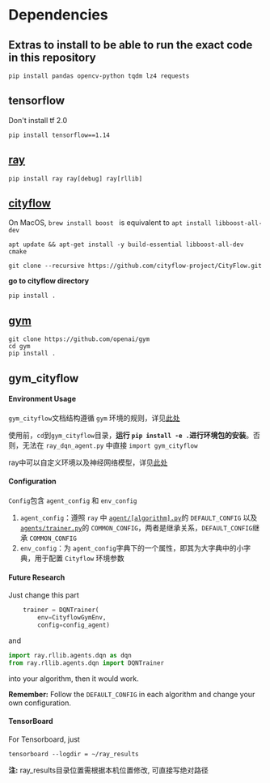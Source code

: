 # Dependencies
## Extras to install to be able to run the exact code in this repository
```
pip install pandas opencv-python tqdm lz4 requests
```

## tensorflow
Don't install tf 2.0
```
pip install tensorflow==1.14
```
## [ray](https://ray.readthedocs.io/en/latest/)
```
pip install ray ray[debug] ray[rllib]
```
## [cityflow](https://cityflow.readthedocs.io/en/latest/?badge=latest)
On MacOS, ```brew install boost ``` is equivalent to ```apt install libboost-all-dev```
```
apt update && apt-get install -y build-essential libboost-all-dev cmake
```
```
git clone --recursive https://github.com/cityflow-project/CityFlow.git
```
**go to cityflow directory**
```
pip install .
```

### 
## [gym](https://gym.openai.com/docs/)
```
git clone https://github.com/openai/gym
cd gym
pip install .
```

## gym_cityflow


#### Environment Usage

`gym_cityflow`文档结构遵循 `gym` 环境的规则，详见[此处](https://medium.com/@apoddar573/making-your-own-custom-environment-in-gym-c3b65ff8cdaa)

使用前，`cd`到`gym_cityflow`目录，**运行 `pip install -e .`进行环境包的安装**。否则，无法在 `ray_dqn_agent.py` 中直接 `import gym_cityflow`

ray中可以自定义环境以及神经网络模型，详见[此处](https://github.com/ray-project/ray/blob/master/python/ray/rllib/examples/custom_env.py)



#### Configuration

`Config`包含 `agent_config` 和 `env_config`

1. `agent_config`：遵照 `ray` 中 [`agent/[algorithm].py`](https://github.com/ray-project/ray/tree/master/python/ray/rllib/agents)的 `DEFAULT_CONFIG` 以及 [`agents/trainer.py`](https://github.com/ray-project/ray/blob/master/python/ray/rllib/agents/trainer.py)的 `COMMON_CONFIG`，两者是继承关系，`DEFAULT_CONFIG`继承 `COMMON_CONFIG` 
2. `env_config`：为 `agent_config`字典下的一个属性，即其为大字典中的小字典，用于配置 `Cityflow` 环境参数



#### Future Research

Just change this part 

```python
    trainer = DQNTrainer(
        env=CityflowGymEnv,
        config=config_agent)
```

and 

```python
import ray.rllib.agents.dqn as dqn
from ray.rllib.agents.dqn import DQNTrainer
```

into your algorithm, then it would work.

**Remember:** Follow the `DEFAULT_CONFIG` in each algorithm and change your own configuration.



#### TensorBoard

For Tensorboard, just 

```
tensorboard --logdir = ~/ray_results
```

**注:** ray_results目录位置需根据本机位置修改, 可直接写绝对路径

